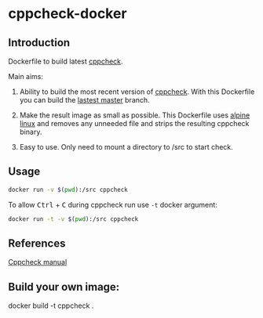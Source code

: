 # cppcheck-docker

## Introduction

Dockerfile to build latest [cppcheck](https://github.com/danmar/cppcheck).

Main aims:

1. Ability to build the most recent version of [cppcheck](https://github.com/danmar/cppcheck). With this Dockerfile you can build the [lastest master](https://github.com/danmar/cppcheck/commits/master) branch.

2. Make the result image as small as possible. This Dockerfile uses [alpine linux](https://alpinelinux.org) and removes any unneeded file and strips the resulting cppcheck binary.

3. Easy to use. Only need to mount a directory to /src to start check.

## Usage

```bash
docker run -v $(pwd):/src cppcheck
```

To allow <kbd>Ctrl</kbd> + <kbd>C</kbd> during cppcheck run use `-t` docker argument:

```bash
docker run -t -v $(pwd):/src cppcheck
```

## References 

[Cppcheck manual](http://cppcheck.sourceforge.net/manual.html)

## Build your own image:

docker build -t cppcheck .
